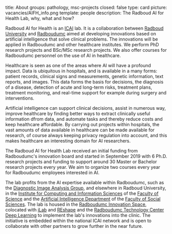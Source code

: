 title: About 
groups: pathology, msc-projects
closed: false
type: card
picture: vacancies/AIFH_info.png
template: people
description: The Radboud AI for Health Lab, why, what and how?

Radboud AI for Health is an [ICAI](https://icai.ai/) lab. It is a collaboration between [Radboud University](https://www.ru.nl/english/) and [Radboudumc](https://www.radboudumc.nl/en/research) aimed at developing innovations based on artificial intelligence that solve clinical problems. The innovations will be applied in Radboudumc and other healthcare institutes. We perform PhD research projects and BSc/MSc research projects. We also offer courses for Radboudumc personnel on the use of AI in healthcare. 

Healthcare is seen as one of the areas where AI will have a profound impact. Data is ubiquitous in hospitals, and is available in a many forms: patient records, clinical signs and measurements, genetic information, text reports, and images. This data forms the basis for decisions, the diagnosis of a disease, detection of acute and long-term risks, treatment plans, treatment monitoring, and real-time support for example during surgery and interventions. 

Artificial intelligence can support clinical decisions, assist in numerous way, improve healthcare by finding better ways to extract clinically useful information dfrom data, and automate tasks and thereby reduce costs and keep healthcare affordable. By carrying out projects within hospitals, the vast amounts of data available in healthcare can be made available for research, of course always keeping privacy regulation into account, and this makes healthcare an interesting domain for AI researchers. 

The Radboud AI for Health Lab received an initial funding from Radboudumc's innovation board and started in September 2019 with 6 Ph.D. research projects and funding to support around 30 Master or Bachelor research projects every year. We aim to organize two courses every year for Radboudumc employees interested in AI. 

The lab profits from the AI expertise available within Radboudumc, such as the [Diagnostic Image Analysis Group](http://diagnijmegen.nl/), and elsewhere in Radboud University, in the [Institute for Computing and Information Sciences](https://www.ru.nl/icis/) of the [Faculty of Science](https://www.ru.nl/science/) and the [Artificial Intelligence Department](https://www.ru.nl/cai/) of the [Faculty of Social Sciences](https://www.ru.nl/socialsciences/). The lab is housed in the [Radboudumc Innovation Space](), colocated with [iLab](https://www.radboudumc.nl/werken-bij/de-radboud-manier-van-werken/ilab) and [REshape](https://www.radboudumc.nl/reshape) and the [Radboudumc Technology Center Deep Learning](https://radboudumc.nl/deeplearning) to implement the lab's innovations into the clinic. The initiative is embedded within the national ICAI network and is open to collaborate with other partners to grow further in the near future. 



